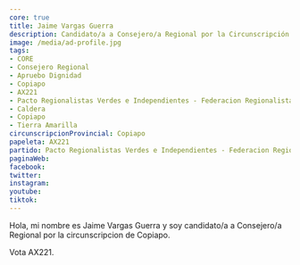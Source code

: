 ```yaml
---
core: true
title: Jaime Vargas Guerra
description: Candidato/a a Consejero/a Regional por la Circunscripción de Copiapo
image: /media/ad-profile.jpg
tags:
- CORE
- Consejero Regional
- Apruebo Dignidad
- Copiapo
- AX221
- Pacto Regionalistas Verdes e Independientes - Federacion Regionalista Verde Social - Patricio Alfaro Morales
- Caldera
- Copiapo
- Tierra Amarilla
circunscripcionProvincial: Copiapo
papeleta: AX221
partido: Pacto Regionalistas Verdes e Independientes - Federacion Regionalista Verde Social - Patricio Alfaro Morales
paginaWeb:
facebook:
twitter:
instagram:
youtube:
tiktok:
---
```

Hola, mi nombre es Jaime Vargas Guerra y soy candidato/a a Consejero/a Regional por la circunscripcion de Copiapo.

Vota AX221.